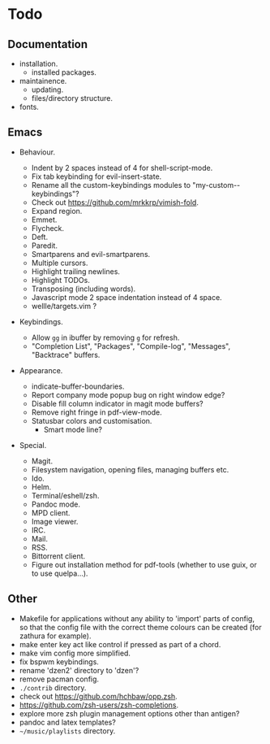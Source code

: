 # Todo

## Documentation

- installation.
    - installed packages.
- maintainence.
    - updating.
    - files/directory structure.
- fonts.

## Emacs

- Behaviour.
    - Indent by 2 spaces instead of 4 for shell-script-mode.
    - Fix tab keybinding for evil-insert-state.
    - Rename all the custom-keybindings modules to
      "my-custom-<package-name>-keybindings"?
    - Check out https://github.com/mrkkrp/vimish-fold.
    - Expand region.
    - Emmet.
    - Flycheck.
    - Deft.
    - Paredit.
    - Smartparens and evil-smartparens.
    - Multiple cursors.
    - Highlight trailing newlines.
    - Highlight TODOs.
    - Transposing (including words).
    - Javascript mode 2 space indentation instead of 4 space.
    - wellle/targets.vim ?

- Keybindings.
    - Allow `gg` in ibuffer by removing `g` for refresh.
    - "Completion List", "Packages", "Compile-log", "Messages", "Backtrace"
      buffers.

- Appearance.
    - indicate-buffer-boundaries.
    - Report company mode popup bug on right window edge?
    - Disable fill column indicator in magit mode buffers?
    - Remove right fringe in pdf-view-mode.
    - Statusbar colors and customisation.
        - Smart mode line?

- Special.
    - Magit.
    - Filesystem navigation, opening files, managing buffers etc.
    - Ido.
    - Helm.
    - Terminal/eshell/zsh.
    - Pandoc mode.
    - MPD client.
    - Image viewer.
    - IRC.
    - Mail.
    - RSS.
    - Bittorrent client.
    - Figure out installation method for pdf-tools (whether to use guix, or to
      use quelpa...).

## Other

- Makefile for applications without any ability to 'import' parts of config, so
  that the config file with the correct theme colours can be created (for
  zathura for example).
- make enter key act like control if pressed as part of a chord.
- make vim config more simplified.
- fix bspwm keybindings.
- rename 'dzen2' directory to 'dzen'?
- remove pacman config.
- `./contrib` directory.
- check out https://github.com/hchbaw/opp.zsh.
- https://github.com/zsh-users/zsh-completions.
- explore more zsh plugin management options other than antigen?
- pandoc and latex templates?
- `~/music/playlists` directory.

